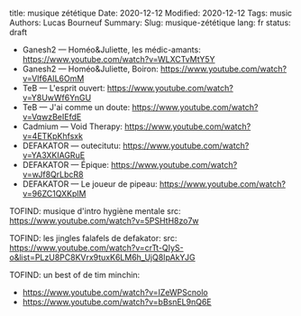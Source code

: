 title: musique zététique
Date: 2020-12-12
Modified: 2020-12-12
Tags: music
Authors: Lucas Bourneuf
Summary: 
Slug: musique-zététique
lang: fr
status: draft


- Ganesh2 — Homéo&Juliette, les médic-amants: https://www.youtube.com/watch?v=WLXCTvMtY5Y
- Ganesh2 — Homéo&Juliette, Boiron: https://www.youtube.com/watch?v=VIf6AIL6OmM
- TeB — L'esprit ouvert: https://www.youtube.com/watch?v=Y8UwWf6YnGU
- TeB — J'ai comme un doute: https://www.youtube.com/watch?v=VqwzBeIEfdE
- Cadmium — Void Therapy: https://www.youtube.com/watch?v=4ETKpKhfsxk
- DEFAKATOR — outecitutu: https://www.youtube.com/watch?v=YA3XKIAGRuE
- DEFAKATOR — Épique: https://www.youtube.com/watch?v=wJf8QrLbcR8
- DEFAKATOR — Le joueur de pipeau: https://www.youtube.com/watch?v=96ZC1QXKplM


TOFIND: musique d'intro hygiène mentale
src: https://www.youtube.com/watch?v=5PSHtH8zo7w

TOFIND: les jingles falafels de defakator:
src: https://www.youtube.com/watch?v=crTt-QIyS-o&list=PLzU8PC8KVrx9tuxK6LM6h_UjQ8IpAkYJG

TOFIND: un best of de tim minchin:
- https://www.youtube.com/watch?v=IZeWPScnolo
- https://www.youtube.com/watch?v=bBsnEL9nQ6E
